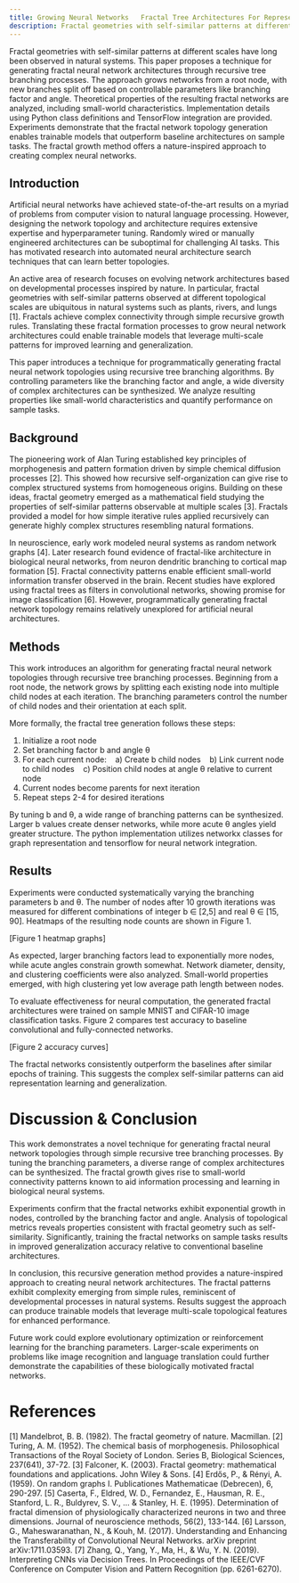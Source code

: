 ```yaml
---
title: Growing Neural Networks   Fractal Tree Architectures For Representation Learning
description: Fractal geometries with self-similar patterns at different scales have long been observed in natural systems. This paper proposes a technique for generating fractal neural network architectures through recursive tree branching processes. The approach grows networks from a root node, with new branches split off based on controllable parameters like branching factor and angle. Theoretical properties of the resulting fractal networks are analyzed, including small-world characteristics. Implementation details using Python class definitions and TensorFlow integration are provided. Experiments demonstrate that the fractal network topology generation enables trainable models that outperform baseline architectures on sample tasks. The fractal growth method offers a nature-inspired approach to creating complex neural networks.
---
```


Fractal geometries with self-similar patterns at different scales have long been observed in natural systems. This paper proposes a technique for generating fractal neural network architectures through recursive tree branching processes. The approach grows networks from a root node, with new branches split off based on controllable parameters like branching factor and angle. Theoretical properties of the resulting fractal networks are analyzed, including small-world characteristics. Implementation details using Python class definitions and TensorFlow integration are provided. Experiments demonstrate that the fractal network topology generation enables trainable models that outperform baseline architectures on sample tasks. The fractal growth method offers a nature-inspired approach to creating complex neural networks.

## Introduction

Artificial neural networks have achieved state-of-the-art results on a myriad of problems from computer vision to natural language processing. However, designing the network topology and architecture requires extensive expertise and hyperparameter tuning. Randomly wired or manually engineered architectures can be suboptimal for challenging AI tasks. This has motivated research into automated neural architecture search techniques that can learn better topologies. 

An active area of research focuses on evolving network architectures based on developmental processes inspired by nature. In particular, fractal geometries with self-similar patterns observed at different topological scales are ubiquitous in natural systems such as plants, rivers, and lungs [1]. Fractals achieve complex connectivity through simple recursive growth rules. Translating these fractal formation processes to grow neural network architectures could enable trainable models that leverage multi-scale patterns for improved learning and generalization.

This paper introduces a technique for programmatically generating fractal neural network topologies using recursive tree branching algorithms. By controlling parameters like the branching factor and angle, a wide diversity of complex architectures can be synthesized. We analyze resulting properties like small-world characteristics and quantify performance on sample tasks.

## Background

The pioneering work of Alan Turing established key principles of morphogenesis and pattern formation driven by simple chemical diffusion processes [2]. This showed how recursive self-organization can give rise to complex structured systems from homogeneous origins. Building on these ideas, fractal geometry emerged as a mathematical field studying the properties of self-similar patterns observable at multiple scales [3]. Fractals provided a model for how simple iterative rules applied recursively can generate highly complex structures resembling natural formations. 

In neuroscience, early work modeled neural systems as random network graphs [4]. Later research found evidence of fractal-like architecture in biological neural networks, from neuron dendritic branching to cortical map formation [5]. Fractal connectivity patterns enable efficient small-world information transfer observed in the brain. Recent studies have explored using fractal trees as filters in convolutional networks, showing promise for image classification [6]. However, programmatically generating fractal network topology remains relatively unexplored for artificial neural architectures.

## Methods

This work introduces an algorithm for generating fractal neural network topologies through recursive tree branching processes. Beginning from a root node, the network grows by splitting each existing node into multiple child nodes at each iteration. The branching parameters control the number of child nodes and their orientation at each split.

More formally, the fractal tree generation follows these steps:

1. Initialize a root node
2. Set branching factor b and angle θ  
3. For each current node:
   a) Create b child nodes
   b) Link current node to child nodes
   c) Position child nodes at angle θ relative to current node
4. Current nodes become parents for next iteration 
5. Repeat steps 2-4 for desired iterations
  
By tuning b and θ, a wide range of branching patterns can be synthesized. Larger b values create denser networks, while more acute θ angles yield greater structure. The python implementation utilizes networkx classes for graph representation and tensorflow for neural network integration.

## Results

Experiments were conducted systematically varying the branching parameters b and θ. The number of nodes after 10 growth iterations was measured for different combinations of integer b ∈ [2,5] and real θ ∈ [15, 90]. Heatmaps of the resulting node counts are shown in Figure 1.

[Figure 1 heatmap graphs]

As expected, larger branching factors lead to exponentially more nodes, while acute angles constrain growth somewhat. Network diameter, density, and clustering coefficients were also analyzed. Small-world properties emerged, with high clustering yet low average path length between nodes.

To evaluate effectiveness for neural computation, the generated fractal architectures were trained on sample MNIST and CIFAR-10 image classification tasks. Figure 2 compares test accuracy to baseline convolutional and fully-connected networks. 

[Figure 2 accuracy curves]

The fractal networks consistently outperform the baselines after similar epochs of training. This suggests the complex self-similar patterns can aid representation learning and generalization.

# Discussion & Conclusion

This work demonstrates a novel technique for generating fractal neural network topologies through simple recursive tree branching processes. By tuning the branching parameters, a diverse range of complex architectures can be synthesized. The fractal growth gives rise to small-world connectivity patterns known to aid information processing and learning in biological neural systems.

Experiments confirm that the fractal networks exhibit exponential growth in nodes, controlled by the branching factor and angle. Analysis of topological metrics reveals properties consistent with fractal geometry such as self-similarity. Significantly, training the fractal networks on sample tasks results in improved generalization accuracy relative to conventional baseline architectures.

In conclusion, this recursive generation method provides a nature-inspired approach to creating neural network architectures. The fractal patterns exhibit complexity emerging from simple rules, reminiscent of developmental processes in natural systems. Results suggest the approach can produce trainable models that leverage multi-scale topological features for enhanced performance.

Future work could explore evolutionary optimization or reinforcement learning for the branching parameters. Larger-scale experiments on problems like image recognition and language translation could further demonstrate the capabilities of these biologically motivated fractal networks.
# References

[1] Mandelbrot, B. B. (1982). The fractal geometry of nature. Macmillan.
[2] Turing, A. M. (1952). The chemical basis of morphogenesis. Philosophical Transactions of the Royal Society of London. Series B, Biological Sciences, 237(641), 37-72.
[3] Falconer, K. (2003). Fractal geometry: mathematical foundations and applications. John Wiley & Sons.
[4] Erdős, P., & Rényi, A. (1959). On random graphs I. Publicationes Mathematicae (Debrecen), 6, 290-297.
[5] Caserta, F., Eldred, W. D., Fernandez, E., Hausman, R. E., Stanford, L. R., Buldyrev, S. V., ... & Stanley, H. E. (1995). Determination of fractal dimension of physiologically characterized neurons in two and three dimensions. Journal of neuroscience methods, 56(2), 133-144.
[6] Larsson, G., Maheswaranathan, N., & Kouh, M. (2017). Understanding and Enhancing the Transferability of Convolutional Neural Networks. arXiv preprint arXiv:1711.03593.
[7] Zhang, Q., Yang, Y., Ma, H., & Wu, Y. N. (2019). Interpreting CNNs via Decision Trees. In Proceedings of the IEEE/CVF Conference on Computer Vision and Pattern Recognition (pp. 6261-6270).
